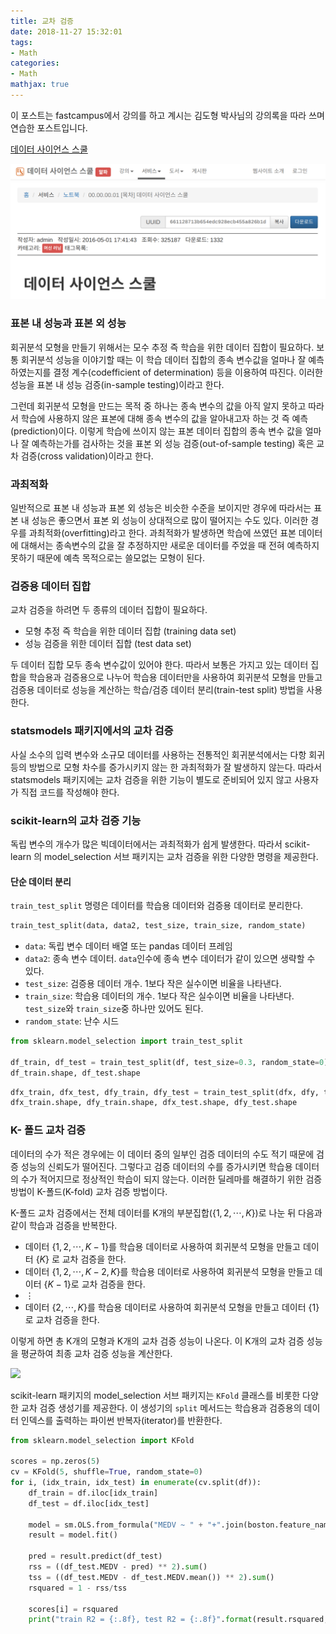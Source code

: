 ```yaml
---
title: 교차 검증
date: 2018-11-27 15:32:01
tags:
- Math
categories:
- Math
mathjax: true
---
```


이 포스트는 fastcampus에서 강의를 하고 계시는 김도형 박사님의 강의록을 따라 쓰며 연습한 포스트입니다.

[데이터 사이언스 스쿨](https://datascienceschool.net/view-notebook/661128713b654edc928ecb455a826b1d/)

![](/images/1543299373849.png)

### 표본 내 성능과 표본 외 성능

회귀분석 모형을 만들기 위해서는 모수 추정 즉 학습을 위한 데이터 집합이 필요하다. 보통 회귀분석 성능을 이야기할 때는 이 학습 데이터 집합의 종속 변수값을 얼마나 잘 예측하였는지를 결정 계수(codefficient of determination) 등을 이용하여 따진다. 이러한 성능을 표본 내 성능 검증(in-sample testing)이라고 한다.



그런데 회귀분석 모형을 만드는 목적 중 하나는 종속 변수의 값을 아직 알지 못하고 따라서 학습에 사용하지 않은 표본에 대해 종속 변수의 값을 알아내고자 하는 것 즉 예측(prediction)이다. 이렇게 학습에 쓰이지 않는 표본 데이터 집합의 종속 변수 값을 얼마나 잘 예측하는가를 검사하는 것을 표본 외 성능 검증(out-of-sample testing) 혹은 교차 검증(cross validation)이라고 한다.



### 과최적화

일반적으로 표본 내 성능과 표본 외 성능은 비슷한 수준을 보이지만 경우에 따라서는 표본 내 성능은 좋으면서 표본 외 성능이 상대적으로 많이 떨어지는 수도 있다. 이러한 경우를 과최적화(overfitting)라고 한다. 과최적화가 발생하면 학습에 쓰였던 표본 데이터에 대해서는 종속변수의 값을 잘 추정하지만 새로운 데이터를 주었을 때 전혀 예측하지 못하기 때문에 예측 목적으로는 쓸모없는 모형이 된다.



### 검증용 데이터 집합

교차 검증을 하려면 두 종류의 데이터 집합이 필요하다.

- 모형 추정 즉 학습을 위한 데이터 집합 (training data set)
- 성능 검증을 위한 데이터 집합 (test data set)

두 데이터 집합 모두 종속 변수값이 있어야 한다. 따라서 보통은 가지고 있는 데이터 집합을 학습용과 검증용으로 나누어 학습용 데이터만을 사용하여 회귀분석 모형을 만들고 검증용 데이터로 성능을 계산하는 학습/검증 데이터 분리(train-test split) 방법을 사용한다.



### statsmodels 패키지에서의 교차 검증

사실 소수의 입력 변수와 소규모 데이터를 사용하는 전통적인 회귀분석에서는 다항 회귀 등의 방법으로 모형 차수를 증가시키지 않는 한 과최적화가 잘 발생하지 않는다. 따라서 statsmodels 패키지에는 교차 검증을 위한 기능이 별도로 준비되어 있지 않고 사용자가 직접 코드를 작성해야 한다.



### scikit-learn의 교차 검증 기능

독립 변수의 개수가 많은 빅데이터에서는 과최적화가 쉽게 발생한다. 따라서 scikit-learn 의 model_selection 서브 패키지는 교차 검증을 위한 다양한 명령을 제공한다.

#### 단순 데이터 분리

`train_test_split` 명령은 데이터를 학습용 데이터와 검증용 데이터로 분리한다.

```python
train_test_split(data, data2, test_size, train_size, random_state)
```

- `data`: 독립 변수 데이터 배열 또는 pandas 데이터 프레임
- `data2`: 종속 변수 데이터. `data`인수에 종속 변수 데이터가 같이 있으면 생략할 수 있다.
- `test_size`: 검증용 데이터 개수. 1보다 작은 실수이면 비율을 나타낸다.
- `train_size`: 학습용 데이터의 개수. 1보다 작은 실수이면 비율을 나타낸다. `test_size`와 `train_size`중 하나만 있어도 된다.
- `random_state`: 난수 시드

```python
from sklearn.model_selection import train_test_split

df_train, df_test = train_test_split(df, test_size=0.3, random_state=0)
df_train.shape, df_test.shape
```



```python
dfx_train, dfx_test, dfy_train, dfy_test = train_test_split(dfx, dfy, test_size=0.3, random_state=0)
dfx_train.shape, dfy_train.shape, dfx_test.shape, dfy_test.shape
```



### K- 폴드 교차 검증

데이터의 수가 적은 경우에는 이 데이터 중의 일부인 검증 데이터의 수도 적기 때문에 검증 성능의 신뢰도가 떨어진다. 그렇다고 검증 데이터의 수를 증가시키면 학습용 데이터의 수가 적어지므로 정상적인 학습이 되지 않는다. 이러한 딜레마를 해결하기 위한 검증 방법이 K-폴드(K-fold) 교차 검증 방법이다.

K-폴드 교차 검증에서는 전체 데이터를 K개의 부분집합($\{1, 2, \cdots , K\}$)로 나눈  뒤 다음과 같이 학습과 검증을 반복한다. 

- 데이터 $\{1, 2, \cdots, K - 1\}$를 학습용 데이터로 사용하여 회귀분석 모형을 만들고 데이터 $\{K\}$ 로 교차 검증을 한다.
- 데이터 $\{1, 2, \cdots, K - 2, K\}$를 학습용 데이터로 사용하여 회귀분석 모형을 만들고 데이터 $\{K-1\}$로 교차 검증을 한다.
- $\vdots$
- 데이터 $\{2, \cdots, K\}$를 학습용 데이터로 사용하여 회귀분석 모형을 만들고 데이터 $\{1\}$로 교차 검증을 한다.

이렇게 하면 총 K개의 모형과 K개의 교차 검증 성능이 나온다. 이 K개의 교차 검증 성능을 평균하여 최종 교차 검증 성능을 계산한다.

![](/images/1543304023171.png)



scikit-learn 패키지의 model_selection 서브 패키지는 `KFold` 클래스를 비롯한 다양한 교차 검증 생성기를 제공한다. 이 생성기의 `split` 메서드는 학습용과 검증용의 데이터 인덱스를 출력하는 파이썬 반복자(iterator)를 반환한다.

```python
from sklearn.model_selection import KFold

scores = np.zeros(5)
cv = KFold(5, shuffle=True, random_state=0)
for i, (idx_train, idx_test) in enumerate(cv.split(df)):
    df_train = df.iloc[idx_train]
    df_test = df.iloc[idx_test]
    
    model = sm.OLS.from_formula("MEDV ~ " + "+".join(boston.feature_names), data=df_train)
    result = model.fit()
    
    pred = result.predict(df_test)
    rss = ((df_test.MEDV - pred) ** 2).sum()
    tss = ((df_test.MEDV - df_test.MEDV.mean()) ** 2).sum()
    rsquared = 1 - rss/tss
    
    scores[i] = rsquared
    print("train R2 = {:.8f}, test R2 = {:.8f}".format(result.rsquared, rsquared))
```

